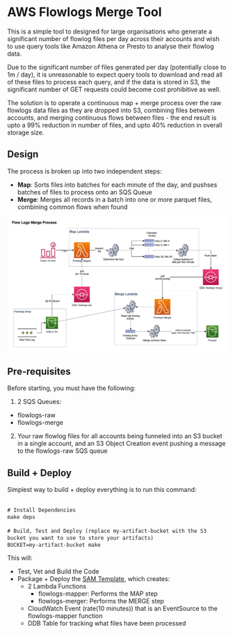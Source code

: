 # AWS Flowlogs Merge Tool
This is a simple tool to designed for large organisations who generate a significant number of flowlog files per day across their accounts and wish to use query tools like Amazon Athena or Presto to analyse their flowlog data.

Due to the significant number of files generated per day (potentially close to 1m / day), it is unreasonable to expect query tools to download and read all of these files to process each query, and if the data is stored in S3, the significant number of GET requests could become cost prohibitive as well.

The solution is to operate a continuous map + merge process over the raw flowlogs data files as they are dropped into S3, combining files between accounts, and merging continuous flows between files - the end result is upto a 99% reduction in number of files, and upto 40% reduction in overall storage size.

## Design

The process is broken up into two independent steps: 

* **Map**: Sorts files into batches for each minute of the day, and pushses batches of files to process onto an SQS Queue
* **Merge**: Merges all records in a batch into one or more parquet files, combining common flows when found

![Design Overview](assets/design-overview.png)


## Pre-requisites

Before starting, you must have the following: 
1. 2 SQS Queues: 
  - flowlogs-raw
  - flowlogs-merge
2. Your raw flowlog files for all accounts being funneled into an S3 bucket in a single account, and an S3 Object Creation event pushing a message to the flowlogs-raw SQS queue

## Build + Deploy

Simplest way to build + deploy everything is to run this command: 

```

# Install Dependencies
make deps

# Build, Test and Deploy (replace my-artifact-bucket with the S3 bucket you want to use to store your artifacts)
BUCKET=my-artifact-bucket make

```

This will: 
- Test, Vet and Build the Code
- Package + Deploy the [SAM Template](/template.yaml), which creates: 
  - 2 Lambda Functions
    - flowlogs-mapper: Performs the MAP step
    - flowlogs-merger: Performs the MERGE step
  - CloudWatch Event (rate(10 minutes)) that is an EventSource to the flowlogs-mapper function
  - DDB Table for tracking what files have been processed


